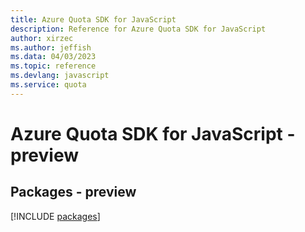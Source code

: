 ```yaml
---
title: Azure Quota SDK for JavaScript
description: Reference for Azure Quota SDK for JavaScript
author: xirzec
ms.author: jeffish
ms.data: 04/03/2023
ms.topic: reference
ms.devlang: javascript
ms.service: quota
---
```

# Azure Quota SDK for JavaScript - preview
## Packages - preview
[!INCLUDE [packages](quota-index.md)]